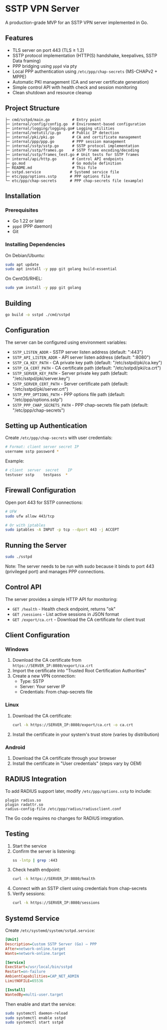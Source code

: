# SSTP VPN Server

A production-grade MVP for an SSTP VPN server implemented in Go.

## Features

- TLS server on port 443 (TLS ≥ 1.2)
- SSTP protocol implementation (HTTP(S) handshake, keepalives, SSTP Data framing)
- PPP bridging using `pppd` via pty
- Local PPP authentication using `/etc/ppp/chap-secrets` (MS-CHAPv2 + MPPE)
- Automatic PKI management (CA and server certificate generation)
- Simple control API with health check and session monitoring
- Clean shutdown and resource cleanup

## Project Structure

```
├─ cmd/sstpd/main.go          # Entry point
├─ internal/config/config.go  # Environment-based configuration
├─ internal/logging/logging.go# Logging utilities
├─ internal/netutil/ip.go     # Public IP detection
├─ internal/pki/pki.go        # CA and certificate management
├─ internal/ppp/ppp.go        # PPP session management
├─ internal/sstp/sstp.go      # SSTP protocol implementation
├─ internal/sstp/frames.go    # SSTP frame encoding/decoding
├─ internal/sstp/frames_test.go # Unit tests for SSTP frames
├─ internal/api/http.go       # Control API endpoints
├─ go.mod                     # Go module definition
├─ README.md                  # This file
├─ sstpd.service             # Systemd service file
├─ etc/ppp/options.sstp      # PPP options file
└─ etc/ppp/chap-secrets      # PPP chap-secrets file (example)
```

## Installation

### Prerequisites

- Go 1.22 or later
- `pppd` (PPP daemon)
- Git

### Installing Dependencies

On Debian/Ubuntu:
```bash
sudo apt update
sudo apt install -y ppp git golang build-essential
```

On CentOS/RHEL:
```bash
sudo yum install -y ppp git golang
```

## Building

```bash
go build -o sstpd ./cmd/sstpd
```

## Configuration

The server can be configured using environment variables:

- `SSTP_LISTEN_ADDR` - SSTP server listen address (default: ":443")
- `SSTP_API_LISTEN_ADDR` - API server listen address (default: ":8080")
- `SSTP_CA_KEY_PATH` - CA private key path (default: "/etc/sstpd/pki/ca.key")
- `SSTP_CA_CERT_PATH` - CA certificate path (default: "/etc/sstpd/pki/ca.crt")
- `SSTP_SERVER_KEY_PATH` - Server private key path (default: "/etc/sstpd/pki/server.key")
- `SSTP_SERVER_CERT_PATH` - Server certificate path (default: "/etc/sstpd/pki/server.crt")
- `SSTP_PPP_OPTIONS_PATH` - PPP options file path (default: "/etc/ppp/options.sstp")
- `SSTP_PPP_CHAP_SECRETS_PATH` - PPP chap-secrets file path (default: "/etc/ppp/chap-secrets")

## Setting up Authentication

Create `/etc/ppp/chap-secrets` with user credentials:

```bash
# Format: client server secret IP
username sstp password *
```

Example:
```bash
# client  server  secret    IP
testuser sstp    testpass  *
```

## Firewall Configuration

Open port 443 for SSTP connections:
```bash
# UFW
sudo ufw allow 443/tcp

# Or with iptables
sudo iptables -A INPUT -p tcp --dport 443 -j ACCEPT
```

## Running the Server

```bash
sudo ./sstpd
```

Note: The server needs to be run with sudo because it binds to port 443 (privileged port) and manages PPP connections.

## Control API

The server provides a simple HTTP API for monitoring:

- `GET /health` - Health check endpoint, returns "ok"
- `GET /sessions` - List active sessions in JSON format
- `GET /export/ca.crt` - Download the CA certificate for client trust

## Client Configuration

### Windows

1. Download the CA certificate from `https://SERVER_IP:8080/export/ca.crt`
2. Import the certificate into "Trusted Root Certification Authorities"
3. Create a new VPN connection:
   - Type: SSTP
   - Server: Your server IP
   - Credentials: From chap-secrets file

### Linux

1. Download the CA certificate:
   ```bash
   curl -k https://SERVER_IP:8080/export/ca.crt -o ca.crt
   ```
2. Install the certificate in your system's trust store (varies by distribution)

### Android

1. Download the CA certificate through your browser
2. Install the certificate in "User credentials" (steps vary by OEM)

## RADIUS Integration

To add RADIUS support later, modify `/etc/ppp/options.sstp` to include:

```
plugin radius.so
plugin radattr.so
radius-config-file /etc/ppp/radius/radiusclient.conf
```

The Go code requires no changes for RADIUS integration.

## Testing

1. Start the service
2. Confirm the server is listening:
   ```bash
   ss -lntp | grep :443
   ```
3. Check health endpoint:
   ```bash
   curl -k https://SERVER_IP:8080/health
   ```
4. Connect with an SSTP client using credentials from chap-secrets
5. Verify sessions:
   ```bash
   curl -k https://SERVER_IP:8080/sessions
   ```

## Systemd Service

Create `/etc/systemd/system/sstpd.service`:

```ini
[Unit]
Description=Custom SSTP Server (Go) – PPP
After=network-online.target
Wants=network-online.target

[Service]
ExecStart=/usr/local/bin/sstpd
Restart=on-failure
AmbientCapabilities=CAP_NET_ADMIN
LimitNOFILE=65536

[Install]
WantedBy=multi-user.target
```

Then enable and start the service:
```bash
sudo systemctl daemon-reload
sudo systemctl enable sstpd
sudo systemctl start sstpd
```